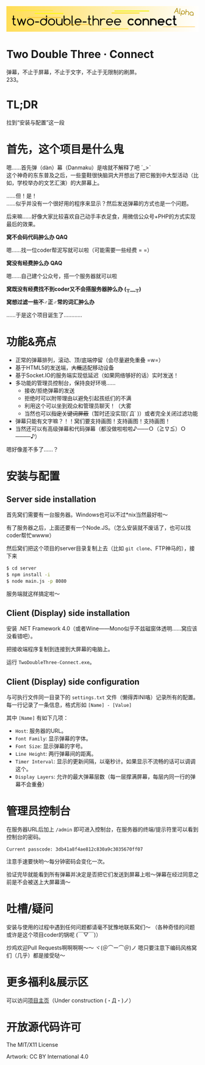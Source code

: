 ![banner](banner.png)

Two Double Three · Connect
==========================

弹幕，不止于屏幕，不止于文字，不止于无限制的刷屏。  
233。


TL;DR
=====

拉到“安装与配置”这一段

首先，这个项目是什么鬼
======================

嗯……首先弹（dàn）幕（Danmaku）是啥就不解释了吧 ˊ_>ˋ  
这个神奇的东东普及之后，一些童鞋很快脑洞大开想出了把它搬到中大型活动（比如，学校举办的文艺汇演）的大屏幕上。

……但！是！  
……似乎并没有一个很好用的程序来显示？然后发送弹幕的方式也是一个问题。

后来嘛……好像大家比较喜欢自己动手丰衣足食，用微信公众号+PHP的方式实现最后的效果。

**窝不会码代码肿么办 QAQ**

嗯……找一位coder帮泥写就可以啦（可能需要一些经费 = =）

**窝没有经费肿么办 QAQ**

嗯……自己建个公众号，搭一个服务器就可以啦

**窝既没有经费找不到coder又不会搭服务器肿么办 (╥﹏╥)**

**窝想过滤一些不♂正♂常的词汇肿么办**

……于是这个项目诞生了…………

功能&亮点
=========

* 正常的弹幕排列，滚动、顶/底端停留（会尽量避免重叠 =w=）
* 基于HTML5的发送端，<strike>大概</strike>适配移动设备
* 基于Socket.IO的服务端实现低延迟（如果网络够好的话）实时发送！
* 多功能的管理员控制台，保持良好环境……
  * 接收/拒绝弹幕的发送
  * 拒绝时可以附带理由以避免引起孩纸们的不满
  * 利用这个可以坐到观众和管理员聊天！（大雾
  * 当然也可以<strike>指定关键词屏蔽</strike>（暂时还没实现(´Д` )）或者完全关闭过滤功能
* 弹幕只能有文字嘛？！！窝们要支持画图！支持画图！支持画图！
* 当然还可以有高级弹幕和代码弹幕（都没做啦啦啦♪───Ｏ（≧∇≦）Ｏ────♪）

嗯好像差不多了……？

安装与配置
==========

Server side installation
------------------------

首先窝们需要有一台服务器。Windows也可以不过*nix当然最好啦～

有了服务器之后，上面还要有一个Node.JS。（怎么安装就不废话了，也可以找coder帮忙wwww）

然后窝们把这个项目的server目录复制上去（比如 `git clone`、FTP神马的），接下来

```bash
$ cd server
$ npm install -i
$ node main.js -p 8080
```

服务端就这样搞定啦～

Client (Display) side installation
----------------------------------

安装 .NET Framework 4.0（或者Wine——Mono似乎不兹磁窗体透明……窝应该没看错吧）。

把接收端程序复制到连接到大屏幕的电脑上。

运行 `TwoDoubleThree-Connect.exe`。

Client (Display) side configuration
-----------------------------------

与可执行文件同一目录下的 `settings.txt` 文件（懒得弄INI咯）记录所有的配置。
每一行记录了一条信息，格式形如 `[Name] - [Value]`

其中 `[Name]` 有如下几项：

* `Host`: 服务器的URL。
* `Font Family`: 显示弹幕的字体。
* `Font Size`: 显示弹幕的字号。
* `Line Height`: 两行弹幕间的距离。
* `Timer Interval`: 显示的更新间隔，以毫秒计。如果显示不流畅的话可以调调这个。
* `Display Layers`: 允许的最大弹幕层数（每一层撑满屏幕，每层内同一行的弹幕不会重叠）

管理员控制台
============

在服务器URL后加上 `/admin` 即可进入控制台，在服务器的终端/提示符里可以看到控制台的密码。

```
Current passcode: 3db41a8f4ae812c830a9c3035670ff07
```

注意手速要快哟～每分钟密码会变化一次。

验证完毕就能看到所有弹幕并决定是否把它们发送到屏幕上啦～弹幕在经过同意之前是不会被送上大屏幕滴～

吐槽/疑问
=========

安装与使用的过程中遇到任何问题都请毫不犹豫地联系窝们～
（各种奇怪的问题或许是这个项目coder的锅呢 (￣▽￣)）

炒鸡欢迎Pull Requests啊啊啊啊～～ ヾ(＠⌒ー⌒＠)ノ 嗯只要注意下编码风格窝们（几乎）都是接受哒～

更多福利&展示区
===============

可以访问[项目主页](#)（Under construction (・Д・)ノ）

开放源代码许可
==============

The MIT/X11 License

Artwork: CC BY International 4.0


